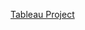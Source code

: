 [Tableau Project]([url](https://public.tableau.com/app/profile/kathryn.visnic/viz/PortolioProject-Dashboard-BritishAirwaysReviews/Dashboard1)) 
